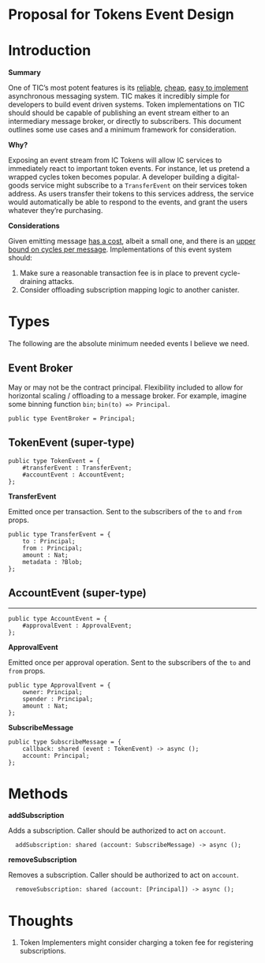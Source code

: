 # Proposal for Tokens Event Design

# Introduction

**Summary**

One of TIC’s most potent features is its [reliable](https://sdk.dfinity.org/docs/language-guide/motoko-introduction.html#_asynchronous_messaging_and_type_sound_execution), [cheap](https://github.com/dfinity/ic/blob/779549eccfcf61ac702dfc2ee6d76ffdc2db1f7f/rs/config/src/subnet_config.rs#L152), [easy to implement](https://sdk.dfinity.org/docs/language-guide/actors-async.html) asynchronous messaging system. TIC makes it incredibly simple for developers to build event driven systems. Token implementations on TIC should should be capable of publishing an event stream either to an intermediary message broker, or directly to subscribers. This document outlines some use cases and a minimum framework for consideration.
 
**Why?**

Exposing an event stream from IC Tokens will allow IC services to immediately react to important token events. For instance, let us pretend a wrapped cycles token becomes popular. A developer building a digital-goods service might subscribe to a `TransferEvent` on their services token address. As users transfer their tokens to this services address, the service would automatically be able to respond to the events, and grant the users whatever they’re purchasing. 


**Considerations**

Given emitting message [has a cost](https://github.com/dfinity/ic/blob/779549eccfcf61ac702dfc2ee6d76ffdc2db1f7f/rs/config/src/subnet_config.rs#L152), albeit a small one, and there is an [upper bound on cycles per message](https://github.com/dfinity/ic/blob/779549eccfcf61ac702dfc2ee6d76ffdc2db1f7f/rs/config/src/subnet_config.rs#L11). Implementations of this event system should:

1. Make sure a reasonable transaction fee is in place to prevent cycle-draining attacks.
2. Consider offloading subscription mapping logic to another canister.
# Types

The following are the absolute minimum needed events I believe we need.


## Event Broker

May or may not be the contract principal. Flexibility included to allow for horizontal scaling / offloading to a message broker. For example, imagine some binning function `bin`;  `bin(to) => Principal`.


    public type EventBroker = Principal;


## TokenEvent (super-type)


    public type TokenEvent = {
        #transferEvent : TransferEvent;
        #accountEvent : AccountEvent;
    };

**TransferEvent**

Emitted once per transaction. Sent to the subscribers of the `to` and `from` props.


    public type TransferEvent = {
        to : Principal;
        from : Principal;
        amount : Nat;
        metadata : ?Blob;
    };


## AccountEvent (super-type)

****
    public type AccountEvent = {
        #approvalEvent : ApprovalEvent;
    };

**ApprovalEvent**

Emitted once per approval operation. Sent to the subscribers of the `to` and `from` props.


    public type ApprovalEvent = {
        owner: Principal;
        spender : Principal;
        amount : Nat;
    };

**SubscribeMessage**


    public type SubscribeMessage = {
        callback: shared (event : TokenEvent) -> async ();
        account: Principal;
    };
# Methods

**addSubscription**

Adds a subscription. Caller should be authorized to act on `account`.


      addSubscription: shared (account: SubscribeMessage) -> async ();

**removeSubscription**

Removes a subscription. Caller should be authorized to act on `account`.


      removeSubscription: shared (account: [Principal]) -> async ();
# Thoughts
1. Token Implementers might consider charging a token fee for registering subscriptions.


